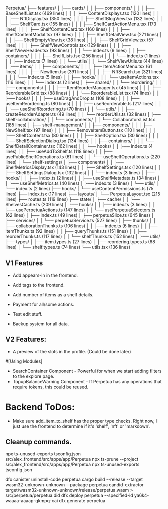 Perpetua/
├── features/
│   ├── cards/
│   │   ├── components/
│   │   │   ├── BaseShelfList.tsx (469 lines)
│   │   │   ├── ContentDisplays.tsx (120 lines)
│   │   │   ├── NftDisplay.tsx (350 lines)
│   │   │   ├── ShelfBlogView.tsx (132 lines)
│   │   │   ├── ShelfCard.tsx (155 lines)
│   │   │   ├── ShelfCardActionMenu.tsx (173 lines)
│   │   │   ├── ShelfContentCard.tsx (160 lines)
│   │   │   ├── ShelfContentModal.tsx (97 lines)
│   │   │   ├── ShelfDetailView.tsx (271 lines)
│   │   │   ├── ShelfEmptyView.tsx (38 lines)
│   │   │   ├── ShelfGridView.tsx (57 lines)
│   │   │   ├── ShelfViewControls.tsx (129 lines)
│   │   │   ├── ShelfViewHeader.tsx (93 lines)
│   │   │   └── index.ts (9 lines)
│   │   ├── containers/
│   │   │   ├── ShelfLists.tsx (256 lines)
│   │   │   └── index.ts (1 lines)
│   │   ├── index.ts (7 lines)
│   │   └── utils/
│   │       └── ShelfViewUtils.ts (44 lines)
│   ├── items/
│   │   ├── components/
│   │   │   ├── ItemActionMenu.tsx (61 lines)
│   │   │   ├── NewItem.tsx (391 lines)
│   │   │   ├── NftSearch.tsx (321 lines)
│   │   │   └── index.ts (5 lines)
│   │   ├── hooks/
│   │   │   └── useItemActions.tsx (116 lines)
│   │   └── index.ts (2 lines)
│   ├── shared/
│   │   └── reordering/
│   │       ├── components/
│   │       │   ├── ItemReorderManager.tsx (45 lines)
│   │       │   ├── ReorderableGrid.tsx (88 lines)
│   │       │   └── ReorderableList.tsx (74 lines)
│   │       ├── hooks/
│   │       │   ├── useDragAndDrop.ts (108 lines)
│   │       │   ├── useItemReordering.ts (80 lines)
│   │       │   ├── useReorderable.ts (217 lines)
│   │       │   └── useShelfReordering.ts (70 lines)
│   │       └── utils/
│   │           ├── createReorderAdapter.ts (49 lines)
│   │           └── reorderUtils.ts (32 lines)
│   ├── shelf-collaboration/
│   │   └── components/
│   │       └── CollaboratorsList.tsx (185 lines)
│   ├── shelf-management/
│   │   ├── components/
│   │   │   ├── NewShelf.tsx (97 lines)
│   │   │   ├── RemoveItemButton.tsx (110 lines)
│   │   │   ├── ShelfContent.tsx (80 lines)
│   │   │   ├── ShelfOption.tsx (30 lines)
│   │   │   └── ShelfSelectionDialog.tsx (134 lines)
│   │   ├── containers/
│   │   │   └── ShelfDetailContainer.tsx (162 lines)
│   │   └── hooks/
│   │       ├── index.ts (4 lines)
│   │       ├── useAddToShelf.ts (118 lines)
│   │       ├── usePublicShelfOperations.ts (61 lines)
│   │       └── useShelfOperations.ts (220 lines)
│   └── shelf-settings/
│       ├── components/
│       │   ├── ShelfMetricsDisplay.tsx (143 lines)
│       │   ├── ShelfSettings.tsx (120 lines)
│       │   ├── ShelfSettingsDialog.tsx (132 lines)
│       │   └── index.ts (3 lines)
│       ├── hooks/
│       │   ├── index.ts (2 lines)
│       │   ├── useShelfMetadata.ts (34 lines)
│       │   └── useShelfMetrics.ts (40 lines)
│       ├── index.ts (3 lines)
│       └── utils/
│           └── index.ts (2 lines)
├── hooks/
│   └── useContentPermissions.ts (75 lines)
├── index.tsx (17 lines)
├── layouts/
│   └── PerpetuaLayout.tsx (215 lines)
├── routes.ts (119 lines)
├── state/
│   ├── cache/
│   │   └── ShelvesCache.ts (209 lines)
│   ├── hooks/
│   │   ├── index.ts (3 lines)
│   │   ├── usePerpetuaActions.ts (147 lines)
│   │   └── usePerpetuaSelectors.ts (62 lines)
│   ├── index.ts (49 lines)
│   ├── perpetuaSlice.ts (645 lines)
│   ├── services/
│   │   └── perpetuaService.ts (527 lines)
│   ├── thunks/
│   │   ├── collaborationThunks.ts (106 lines)
│   │   ├── index.ts (6 lines)
│   │   ├── itemThunks.ts (92 lines)
│   │   ├── queryThunks.ts (151 lines)
│   │   ├── reorderThunks.ts (117 lines)
│   │   └── shelfThunks.ts (152 lines)
│   ├── utils/
├── types/
│   ├── item.types.ts (27 lines)
│   ├── reordering.types.ts (68 lines)
│   └── shelf.types.ts (74 lines)
└── utils.tsx (136 lines)
























## V1 Features

- Add appears-in in the frontend.
- Add tags to the frontend.
- Add number of items as a shelf details.
 
- Payment for all/some actions.
- Test edit stuff.

- Backup system for all data.

## V2 Features: 

- A preview of the slots in the profile. (Could be done later)











#[Using Modules] 

- SearchContainer Component - Powerful for when we start adding filters to the explore page.
- TopupBalanceWarning Component - If Perpetua has any operations that require tokens, this could be reused.








# Backend ToDos:
- Make sure add_item_to_shelf has the proper type checks. Right now, I just use the frontend to determine if it's 'shelf', 'nft' or 'markdown'.





## Cleanup commands. 


npx ts-unused-exports tsconfig.json src/alex_frontend/src/apps/app/Perpetua
npx ts-prune --project src/alex_frontend/src/apps/app/Perpetua
npx ts-unused-exports tsconfig.json



dfx canister uninstall-code perpetua
cargo build --release --target wasm32-unknown-unknown --package perpetua
candid-extractor target/wasm32-unknown-unknown/release/perpetua.wasm > src/perpetua/perpetua.did
dfx deploy perpetua --specified-id ya6k4-waaaa-aaaap-qkmpq-cai
dfx generate perpetua


